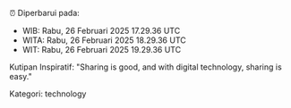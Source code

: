 ⏰ Diperbarui pada:
- WIB: Rabu, 26 Februari 2025 17.29.36 UTC
- WITA: Rabu, 26 Februari 2025 18.29.36 UTC
- WIT: Rabu, 26 Februari 2025 19.29.36 UTC

Kutipan Inspiratif:
"Sharing is good, and with digital technology, sharing is easy."


Kategori: technology


